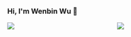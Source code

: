 ### Hi, I'm Wenbin Wu 👋

<div style="display: flex;width:100%;justify-content: space-between;"> 
  <img style="flex: 1;"  src="https://github-readme-stats.vercel.app/api?username=wuwb&show_icons=true&theme=radical&count_private=true&show_icons=true" />
  <img style="flex: 1;"  src="https://github-readme-stats.vercel.app/api/top-langs/?username=wuwb&layout=compact" />
</div>

<!--
**wuwb/wuwb** is a ✨ _special_ ✨ repository because its `README.md` (this file) appears on your GitHub profile.

Here are some ideas to get you started:

- 🔭 I’m currently working on ...
- 🌱 I’m currently learning ...
- 👯 I’m looking to collaborate on ...
- 🤔 I’m looking for help with ...
- 💬 Ask me about ...
- 📫 How to reach me: ...
- 😄 Pronouns: ...
- ⚡ Fun fact: ...
-->
